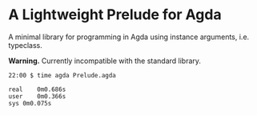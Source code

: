 # A Lightweight Prelude for Agda
A minimal library for programming in Agda using instance arguments, i.e. typeclass. 

**Warning.** Currently incompatible with the standard library.

```
22:00 $ time agda Prelude.agda

real	0m0.686s
user	0m0.366s
sys	0m0.075s
```
